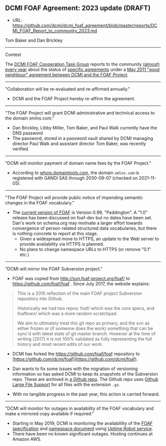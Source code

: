 ## DCMI FOAF Agreement: 2023 update (__DRAFT__)

* URL: https://github.com/dcmi/dcmi_foaf_agreement/blob/master/reports/DCMI_FOAF_Report_to_community_2023.md


Tom Baker and Dan Brickley

----------------------------------------------------------------------
Context 

The [DCMI FOAF Cooperation Task Group](http://www.dublincore.org/collaborations/foaf/) reports to the community [(almost) every year](https://github.com/dcmi/dcmi_foaf_agreement/blob/master/reports/) about the status of [specific agreements](http://www.dublincore.org/collaborations/foaf/DCMI_FOAF_Cooperation/Specific_Agreements) under a [May 2011 "good neighbour" agreement between DCMI and the FOAF Project](http://www.dublincore.org/collaborations/foaf/good_neighbour_agreement/).

----------------------------------------------------------------------
"Collaboration will be re-evaluated and re-affirmed annually."

* DCMI and the FOAF Project hereby re-affirm the agreement.

----------------------------------------------------------------------
"The FOAF Project will grant DCMI administrative and technical access to the domain xmlns.com."

* Dan Brickley, Libby Miller, Tom Baker, and Paul Walk currently have the DNS password
* The password, stored in a password vault shared by DCMI managing director Paul Walk and assistant director Tom Baker, was recently verified.

----------------------------------------------------------------------
"DCMI will monitor payment of domain name fees by the FOAF Project."

* According to [whois.domaintools.com](http://whois.domaintools.com/xmlns.com),
  the domain `xmlns.com` is registered with GANDI SAS through 2030-09-07 
  (checked on 2021-11-05).

----------------------------------------------------------------------
"The FOAF Project will provide public notice of impending semantic changes in the FOAF vocabulary."

* The [current version of FOAF](http://xmlns.com/foaf/spec/) is Version 0.99,
  "Paddington". A "1.0" release has been discussed on foaf-dev but no dates
  have been set.  Dan's work on schema.org may motivate a larger effort towards
  convergence of person-related structured data vocabularies, but there is
  nothing concrete to report at this stage.
  * Given a widespread move to HTTPS, an update to the Web server to provide availability via HTTPS is planned.
   * No plans to change namespace URLs to HTTPS (or remove "0.1" etc.)

----------------------------------------------------------------------
"DCMI will mirror the FOAF Subversion project."

* FOAF was copied from http://svn.foaf-project.org/foaf/ to
  https://github.com/foaf/foaf .  Since July 2017, the website explains:

> This is a 2015 reflection of the main FOAF project Subversion repository into
> Github.
>
> Historically we had two repos: foaf/ which was the core specs, and foaftown/
> which was a more random scratchpad.
>
> We aim to ultimately treat this git repo as primary, and the svn as either
> frozen or (if someone does the work) something that can be sync'd with latest
> state of git master branch. However at the time of writing (2017) it is not
> 100% validated as fully representing the full history and most recent edits
> of our work.

* DCMI has forked the https://github.com/foaf/foaf repository to
  [https://github.com/dcmi/foaf](https://github.com/dcmi/foaf).

* Dan wants to fix some issues with the migration of versioning information so has asked DCMI to keep its snapshots of the Subversion repo.  These are archived in [a Github repo](https://github.com/dcmi/dcmi_foaf_agreement/tree/master/backups).  The Github repo uses [Github Large File Support](https://git-lfs.github.com) for all files with the extension `.gz`.

* With no tangible progress in the past year, this action is carried forward.

----------------------------------------------------------------------
"DCMI will monitor for outages in availability of the FOAF vocabulary and make
a mirrored copy available if required."

* Starting in May 2019, DCMI is monitoring the availablility of the [FOAF specification](http://xmlns.com/foaf/spec/) and [namespace document](http://xmlns.com/foaf/0.1/) using [Uptime Robot service](https://stats.uptimerobot.com/mEWkmuXlB).
* There have been no known significant outages. Hosting continues at Amazon AWS.

